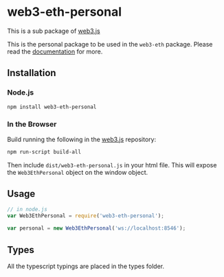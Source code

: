 # web3-eth-personal

This is a sub package of [web3.js][repo]

This is the personal package to be used in the `web3-eth` package.
Please read the [documentation][docs] for more.

## Installation

### Node.js

```bash
npm install web3-eth-personal
```

### In the Browser

Build running the following in the [web3.js][repo] repository:

```bash
npm run-script build-all
```

Then include `dist/web3-eth-personal.js` in your html file.
This will expose the `Web3EthPersonal` object on the window object.

## Usage

```js
// in node.js
var Web3EthPersonal = require('web3-eth-personal');

var personal = new Web3EthPersonal('ws://localhost:8546');
```

## Types

All the typescript typings are placed in the types folder.

[docs]: http://web3js.readthedocs.io/en/1.0/
[repo]: https://github.com/ethereum/web3.js
